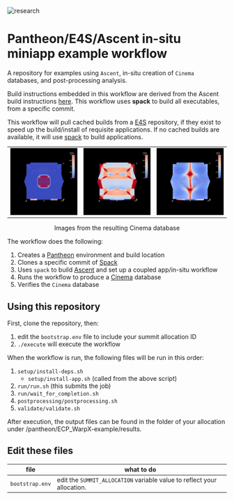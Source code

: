 ![research](https://pantheonscience.github.io/states/research.png)

# Pantheon/E4S/Ascent in-situ miniapp example workflow

A repository for examples using `Ascent`, in-situ creation of `Cinema`
databases, and post-processing analysis. 

Build instructions embedded in this workflow are derived from the Ascent build instructions [here](https://ascent.readthedocs.io/en/latest/BuildingAscent.html). This workflow uses **spack** to build all executables, from a specific commit.

This workflow will pull cached builds from a [E4S](https://e4s-project.github.io/) repository, if they exist
to speed up the build/install of requisite applications. If no cached builds are available, it will use
[spack](https://github.com/spack/spack) to build applications.

<p align="center">
<table>
<tr>
<td><img width="200" src="doc/0000.png"</td>
<td><img width="200" src="doc/0001.png"</td>
<td><img width="200" src="doc/0002.png"</td>
</tr>
</table>
</p>
<p align="center">Images from the resulting Cinema database</p>

The workflow does the following:

1. Creates a [Pantheon](http://pantheonscience.org/) environment and build location
2. Clones a specific commit of [Spack](https://github.com/spack/spack)
3. Uses `spack` to build [Ascent](https://ascent.readthedocs.io/en/latest/) and set up a coupled app/in-situ workflow
4. Runs the workflow to produce a [Cinema](https://cinemascience.org) database
5. Verifies the `Cinema` database

## Using this repository

First, clone the repository, then:

1. edit the `bootstrap.env` file to include your summit allocation ID
2. `./execute` will execute the workflow

When the workflow is run, the following files will be run in this order:

1. `setup/install-deps.sh`
    - `setup/install-app.sh` (called from the above script)
1. `run/run.sh` (this submits the job)
1. `run/wait_for_completion.sh`
1. `postprocessing/postprocessing.sh`
1. `validate/validate.sh`

After execution, the output files can be found in the folder of your allocation under /pantheon/ECP_WarpX-example/results.

## Edit these files
| file | what to do |
|------|---------|
|`bootstrap.env` | edit the `SUMMIT_ALLOCATION` variable value to reflect your allocation. |
